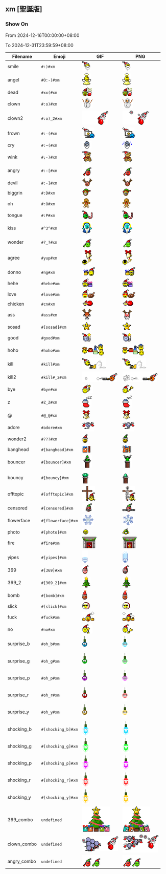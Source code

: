 ## xm [聖誕版]

### Show On
From 2024-12-16T00:00:00+08:00

To 2024-12-31T23:59:59+08:00

| Filename | Emoji | GIF | PNG |
| --- | --- | --- | --- |
| smile | `#:)#xm` | ![smile](../../assets/android/faces/xm/smile.gif) | ![smile](../../assets/android/faces_png/xm/smile.png) |
| angel | `#O:-)#xm` | ![angel](../../assets/android/faces/xm/angel.gif) | ![angel](../../assets/android/faces_png/xm/angel.png) |
| dead | `#xx(#xm` | ![dead](../../assets/android/faces/xm/dead.gif) | ![dead](../../assets/android/faces_png/xm/dead.png) |
| clown | `#:o)#xm` | ![clown](../../assets/android/faces/xm/clown.gif) | ![clown](../../assets/android/faces_png/xm/clown.png) |
| clown2 | `#:o)_2#xm` | ![clown2](../../assets/android/faces/xm/clown2.gif) | ![clown2](../../assets/android/faces_png/xm/clown2.png) |
| frown | `#:-(#xm` | ![frown](../../assets/android/faces/xm/frown.gif) | ![frown](../../assets/android/faces_png/xm/frown.png) |
| cry | `#:~(#xm` | ![cry](../../assets/android/faces/xm/cry.gif) | ![cry](../../assets/android/faces_png/xm/cry.png) |
| wink | `#;-)#xm` | ![wink](../../assets/android/faces/xm/wink.gif) | ![wink](../../assets/android/faces_png/xm/wink.png) |
| angry | `#:-[#xm` | ![angry](../../assets/android/faces/xm/angry.gif) | ![angry](../../assets/android/faces_png/xm/angry.png) |
| devil | `#:-]#xm` | ![devil](../../assets/android/faces/xm/devil.gif) | ![devil](../../assets/android/faces_png/xm/devil.png) |
| biggrin | `#:D#xm` | ![biggrin](../../assets/android/faces/xm/biggrin.gif) | ![biggrin](../../assets/android/faces_png/xm/biggrin.png) |
| oh | `#:O#xm` | ![oh](../../assets/android/faces/xm/oh.gif) | ![oh](../../assets/android/faces_png/xm/oh.png) |
| tongue | `#:P#xm` | ![tongue](../../assets/android/faces/xm/tongue.gif) | ![tongue](../../assets/android/faces_png/xm/tongue.png) |
| kiss | `#^3^#xm` | ![kiss](../../assets/android/faces/xm/kiss.gif) | ![kiss](../../assets/android/faces_png/xm/kiss.png) |
| wonder | `#?_?#xm` | ![wonder](../../assets/android/faces/xm/wonder.gif) | ![wonder](../../assets/android/faces_png/xm/wonder.png) |
| agree | `#yup#xm` | ![agree](../../assets/android/faces/xm/agree.gif) | ![agree](../../assets/android/faces_png/xm/agree.png) |
| donno | `#ng#xm` | ![donno](../../assets/android/faces/xm/donno.gif) | ![donno](../../assets/android/faces_png/xm/donno.png) |
| hehe | `#hehe#xm` | ![hehe](../../assets/android/faces/xm/hehe.gif) | ![hehe](../../assets/android/faces_png/xm/hehe.png) |
| love | `#love#xm` | ![love](../../assets/android/faces/xm/love.gif) | ![love](../../assets/android/faces_png/xm/love.png) |
| chicken | `#cn#xm` | ![chicken](../../assets/android/faces/xm/chicken.gif) | ![chicken](../../assets/android/faces_png/xm/chicken.png) |
| ass | `#ass#xm` | ![ass](../../assets/android/faces/xm/ass.gif) | ![ass](../../assets/android/faces_png/xm/ass.png) |
| sosad | `#[sosad]#xm` | ![sosad](../../assets/android/faces/xm/sosad.gif) | ![sosad](../../assets/android/faces_png/xm/sosad.png) |
| good | `#good#xm` | ![good](../../assets/android/faces/xm/good.gif) | ![good](../../assets/android/faces_png/xm/good.png) |
| hoho | `#hoho#xm` | ![hoho](../../assets/android/faces/xm/hoho.gif) | ![hoho](../../assets/android/faces_png/xm/hoho.png) |
| kill | `#kill#xm` | ![kill](../../assets/android/faces/xm/kill.gif) | ![kill](../../assets/android/faces_png/xm/kill.png) |
| kill2 | `#kill#_2#xm` | ![kill2](../../assets/android/faces/xm/kill2.gif) | ![kill2](../../assets/android/faces_png/xm/kill2.png) |
| bye | `#bye#xm` | ![bye](../../assets/android/faces/xm/bye.gif) | ![bye](../../assets/android/faces_png/xm/bye.png) |
| z | `#Z_Z#xm` | ![z](../../assets/android/faces/xm/z.gif) | ![z](../../assets/android/faces_png/xm/z.png) |
| @ | `#@_@#xm` | ![@](../../assets/android/faces/xm/@.gif) | ![@](../../assets/android/faces_png/xm/@.png) |
| adore | `#adore#xm` | ![adore](../../assets/android/faces/xm/adore.gif) | ![adore](../../assets/android/faces_png/xm/adore.png) |
| wonder2 | `#???#xm` | ![wonder2](../../assets/android/faces/xm/wonder2.gif) | ![wonder2](../../assets/android/faces_png/xm/wonder2.png) |
| banghead | `#[banghead]#xm` | ![banghead](../../assets/android/faces/xm/banghead.gif) | ![banghead](../../assets/android/faces_png/xm/banghead.png) |
| bouncer | `#[bouncer]#xm` | ![bouncer](../../assets/android/faces/xm/bouncer.gif) | ![bouncer](../../assets/android/faces_png/xm/bouncer.png) |
| bouncy | `#[bouncy]#xm` | ![bouncy](../../assets/android/faces/xm/bouncy.gif) | ![bouncy](../../assets/android/faces_png/xm/bouncy.png) |
| offtopic | `#[offtopic]#xm` | ![offtopic](../../assets/android/faces/xm/offtopic.gif) | ![offtopic](../../assets/android/faces_png/xm/offtopic.png) |
| censored | `#[censored]#xm` | ![censored](../../assets/android/faces/xm/censored.gif) | ![censored](../../assets/android/faces_png/xm/censored.png) |
| flowerface | `#[flowerface]#xm` | ![flowerface](../../assets/android/faces/xm/flowerface.gif) | ![flowerface](../../assets/android/faces_png/xm/flowerface.png) |
| photo | `#[photo]#xm` | ![photo](../../assets/android/faces/xm/photo.gif) | ![photo](../../assets/android/faces_png/xm/photo.png) |
| fire | `#fire#xm` | ![fire](../../assets/android/faces/xm/fire.gif) | ![fire](../../assets/android/faces_png/xm/fire.png) |
| yipes | `#[yipes]#xm` | ![yipes](../../assets/android/faces/xm/yipes.gif) | ![yipes](../../assets/android/faces_png/xm/yipes.png) |
| 369 | `#[369]#xm` | ![369](../../assets/android/faces/xm/369.gif) | ![369](../../assets/android/faces_png/xm/369.png) |
| 369_2 | `#[369_2]#xm` | ![369_2](../../assets/android/faces/xm/369_2.gif) | ![369_2](../../assets/android/faces_png/xm/369_2.png) |
| bomb | `#[bomb]#xm` | ![bomb](../../assets/android/faces/xm/bomb.gif) | ![bomb](../../assets/android/faces_png/xm/bomb.png) |
| slick | `#[slick]#xm` | ![slick](../../assets/android/faces/xm/slick.gif) | ![slick](../../assets/android/faces_png/xm/slick.png) |
| fuck | `#fuck#xm` | ![fuck](../../assets/android/faces/xm/fuck.gif) | ![fuck](../../assets/android/faces_png/xm/fuck.png) |
| no | `#no#xm` | ![no](../../assets/android/faces/xm/no.gif) | ![no](../../assets/android/faces_png/xm/no.png) |
| surprise_b | `#oh_b#xm` | ![surprise_b](../../assets/android/faces/xm/surprise_b.gif) | ![surprise_b](../../assets/android/faces_png/xm/surprise_b.png) |
| surprise_g | `#oh_g#xm` | ![surprise_g](../../assets/android/faces/xm/surprise_g.gif) | ![surprise_g](../../assets/android/faces_png/xm/surprise_g.png) |
| surprise_p | `#oh_p#xm` | ![surprise_p](../../assets/android/faces/xm/surprise_p.gif) | ![surprise_p](../../assets/android/faces_png/xm/surprise_p.png) |
| surprise_r | `#oh_r#xm` | ![surprise_r](../../assets/android/faces/xm/surprise_r.gif) | ![surprise_r](../../assets/android/faces_png/xm/surprise_r.png) |
| surprise_y | `#oh_y#xm` | ![surprise_y](../../assets/android/faces/xm/surprise_y.gif) | ![surprise_y](../../assets/android/faces_png/xm/surprise_y.png) |
| shocking_b | `#[shocking_b]#xm` | ![shocking_b](../../assets/android/faces/xm/shocking_b.gif) | ![shocking_b](../../assets/android/faces_png/xm/shocking_b.png) |
| shocking_g | `#[shocking_g]#xm` | ![shocking_g](../../assets/android/faces/xm/shocking_g.gif) | ![shocking_g](../../assets/android/faces_png/xm/shocking_g.png) |
| shocking_p | `#[shocking_p]#xm` | ![shocking_p](../../assets/android/faces/xm/shocking_p.gif) | ![shocking_p](../../assets/android/faces_png/xm/shocking_p.png) |
| shocking_r | `#[shocking_r]#xm` | ![shocking_r](../../assets/android/faces/xm/shocking_r.gif) | ![shocking_r](../../assets/android/faces_png/xm/shocking_r.png) |
| shocking_y | `#[shocking_y]#xm` | ![shocking_y](../../assets/android/faces/xm/shocking_y.gif) | ![shocking_y](../../assets/android/faces_png/xm/shocking_y.png) |
| 369_combo | `undefined` | ![369_combo](../../assets/android/faces/xm/369_combo.gif) | ![369_combo](../../assets/android/faces_png/xm/369_combo.png) |
| clown_combo | `undefined` | ![clown_combo](../../assets/android/faces/xm/clown_combo.gif) | ![clown_combo](../../assets/android/faces_png/xm/clown_combo.png) |
| angry_combo | `undefined` | ![angry_combo](../../assets/android/faces/xm/angry_combo.gif) | ![angry_combo](../../assets/android/faces_png/xm/angry_combo.png) |

